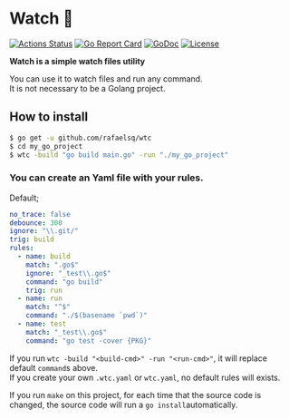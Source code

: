 # Watch :eyes:

[![Actions Status](https://github.com/rafaelsq/wtc/workflows/tests/badge.svg)](https://github.com/rafaelsq/wtc/actions)
[![Go Report Card](https://goreportcard.com/badge/github.com/rafaelsq/wtc)](https://goreportcard.com/report/github.com/rafaelsq/wtc)
[![GoDoc](https://godoc.org/github.com/rafaelsq/wtc?status.svg)](https://godoc.org/github.com/rafaelsq/wtc)
[![License](https://img.shields.io/badge/license-MIT-blue.svg)](https://github.com/rafaelsq/wtc/blob/master/LICENSE)


**Watch is a simple watch files utility**  

You can use it to watch files and run any command.  
It is not necessary to be a Golang project.  

## How to install

```bash
$ go get -u github.com/rafaelsq/wtc
$ cd my_go_project
$ wtc -build "go build main.go" -run "./my_go_project"
```

### You can create an Yaml file with your rules.


Default;

```yaml
no_trace: false
debounce: 300
ignore: "\\.git/"
trig: build
rules:
  - name: build
    match: ".go$"
    ignore: "_test\\.go$"
    command: "go build"
    trig: run
  - name: run
    match: "^$"
    command: "./$(basename `pwd`)"
  - name: test
    match: "_test\\.go$"
    command: "go test -cover {PKG}"
```

If you run `wtc -build "<build-cmd>" -run "<run-cmd>"`, it will replace default `command`s above.  
If you create your own `.wtc.yaml` or `wtc.yaml`, no default rules will exists.

If you run `make` on this project, for each time that the source code is changed, the source code will run a `go install`automatically.
